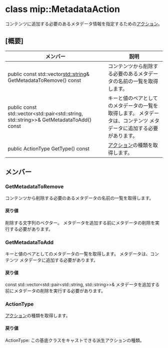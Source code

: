 # <a name="class-mipmetadataaction"></a>class mip::MetadataAction 
コンテンツに追加する必要のあるメタデータ情報を指定するための[アクション](#classmip_1_1_action)。
  
## <a name="summary"></a>[概要]
 メンバー                        | 説明                                
--------------------------------|---------------------------------------------
public const std::vector<std::string>& GetMetadataToRemove() const  |  コンテンツから削除する必要のあるメタデータの名前の一覧を取得します。
public const std::vector<std::pair<std::string, std::string>>& GetMetadataToAdd() const  |  キーと値のペアとしてのメタデータの一覧を取得します。 メタデータは、コンテンツ メタデータに追加する必要があります。
public ActionType GetType() const  |  [アクション](#classmip_1_1_action)の種類を取得します。
  
## <a name="members"></a>メンバー
  
### <a name="getmetadatatoremove"></a>GetMetadataToRemove
コンテンツから削除する必要のあるメタデータの名前の一覧を取得します。
  
#### <a name="returns"></a>戻り値
削除する文字列のベクター。 メタデータを追加する前にメタデータの削除を実行する必要があります。
  
### <a name="getmetadatatoadd"></a>GetMetadataToAdd
キーと値のペアとしてのメタデータの一覧を取得します。 メタデータは、コンテンツ メタデータに追加する必要があります。
  
#### <a name="returns"></a>戻り値
const std::vector<std::pair<std::string, std::string>>& メタデータを追加する前にメタデータの削除を実行する必要があります。
  
### <a name="actiontype"></a>ActionType
[アクション](#classmip_1_1_action)の種類を取得します。
  
#### <a name="returns"></a>戻り値
ActionType: この基底クラスをキャストできる派生アクションの種類。